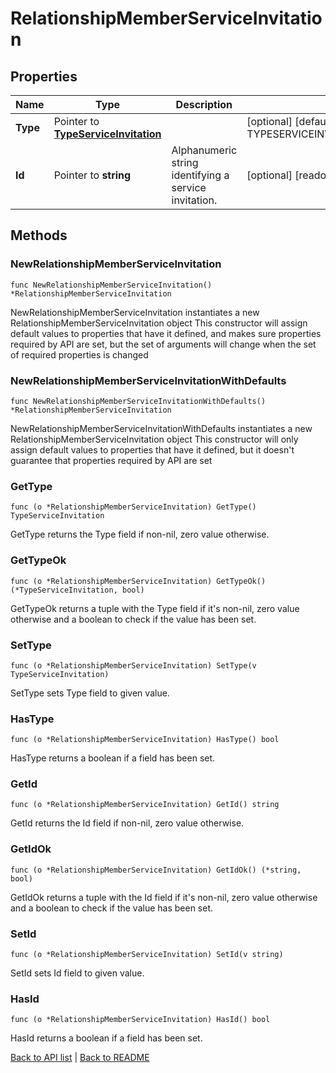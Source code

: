 # RelationshipMemberServiceInvitation

## Properties

Name | Type | Description | Notes
------------ | ------------- | ------------- | -------------
**Type** | Pointer to [**TypeServiceInvitation**](TypeServiceInvitation.md) |  | [optional] [default to TYPESERVICEINVITATION_SERVICE_INVITATION]
**Id** | Pointer to **string** | Alphanumeric string identifying a service invitation. | [optional] [readonly] 

## Methods

### NewRelationshipMemberServiceInvitation

`func NewRelationshipMemberServiceInvitation() *RelationshipMemberServiceInvitation`

NewRelationshipMemberServiceInvitation instantiates a new RelationshipMemberServiceInvitation object
This constructor will assign default values to properties that have it defined,
and makes sure properties required by API are set, but the set of arguments
will change when the set of required properties is changed

### NewRelationshipMemberServiceInvitationWithDefaults

`func NewRelationshipMemberServiceInvitationWithDefaults() *RelationshipMemberServiceInvitation`

NewRelationshipMemberServiceInvitationWithDefaults instantiates a new RelationshipMemberServiceInvitation object
This constructor will only assign default values to properties that have it defined,
but it doesn't guarantee that properties required by API are set

### GetType

`func (o *RelationshipMemberServiceInvitation) GetType() TypeServiceInvitation`

GetType returns the Type field if non-nil, zero value otherwise.

### GetTypeOk

`func (o *RelationshipMemberServiceInvitation) GetTypeOk() (*TypeServiceInvitation, bool)`

GetTypeOk returns a tuple with the Type field if it's non-nil, zero value otherwise
and a boolean to check if the value has been set.

### SetType

`func (o *RelationshipMemberServiceInvitation) SetType(v TypeServiceInvitation)`

SetType sets Type field to given value.

### HasType

`func (o *RelationshipMemberServiceInvitation) HasType() bool`

HasType returns a boolean if a field has been set.

### GetId

`func (o *RelationshipMemberServiceInvitation) GetId() string`

GetId returns the Id field if non-nil, zero value otherwise.

### GetIdOk

`func (o *RelationshipMemberServiceInvitation) GetIdOk() (*string, bool)`

GetIdOk returns a tuple with the Id field if it's non-nil, zero value otherwise
and a boolean to check if the value has been set.

### SetId

`func (o *RelationshipMemberServiceInvitation) SetId(v string)`

SetId sets Id field to given value.

### HasId

`func (o *RelationshipMemberServiceInvitation) HasId() bool`

HasId returns a boolean if a field has been set.


[Back to API list](../README.md#documentation-for-api-endpoints) | [Back to README](../README.md)


